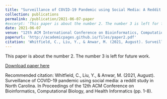 ```yaml
---
title: "Surveillance of COVID-19 Pandemic using Social Media: A Reddit Study in North Carolina"
collection: publications
permalink: /publication/2021-06-07-paper
#excerpt: 'This paper is about the number 2. The number 3 is left for future work.'
date: 2021-06-07
venue: "12th ACM International Conference on Bioinformatics, Computational Biology and Health Informatics (ACM-BCB'21)"
paperurl: 'http://academicpages.github.io/files/paper2.pdf'
citation: 'Whitfield, C., Liu, Y., & Anwar, M. (2021, August). Surveillance of COVID-19 pandemic using social media: a reddit study in North Carolina. In Proceedings of the 12th ACM Conference on Bioinformatics, Computational Biology, and Health Informatics (pp. 1-8).'
---
```

This paper is about the number 2. The number 3 is left for future work.

[Download paper here](http://academicpages.github.io/files/paper2.pdf)

Recommended citation: Whitfield, C., Liu, Y., & Anwar, M. (2021, August). Surveillance of COVID-19 pandemic using social media: a reddit study in North Carolina. In Proceedings of the 12th ACM Conference on Bioinformatics, Computational Biology, and Health Informatics (pp. 1-8).
